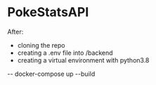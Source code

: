# PokeStatsAPI

After: 
- cloning the repo
- creating a .env file into /backend
- creating a virtual environment with python3.8

-- docker-compose up --build
